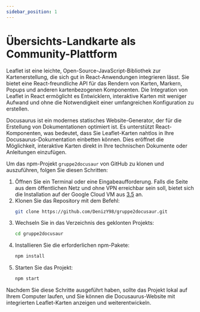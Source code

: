```yaml
---
sidebar_position: 1
---
```


# Übersichts-Landkarte als Community-Plattform

Leaflet ist eine leichte, Open-Source-JavaScript-Bibliothek zur Kartenerstellung, die sich gut in React-Anwendungen integrieren lässt. Sie bietet eine React-freundliche API für das Rendern von Karten, Markern, Popups und anderen kartenbezogenen Komponenten. Die Integration von Leaflet in React ermöglicht es Entwicklern, interaktive Karten mit weniger Aufwand und ohne die Notwendigkeit einer umfangreichen Konfiguration zu erstellen.

Docusaurus ist ein modernes statisches Website-Generator, der für die Erstellung von Dokumentationen optimiert ist. Es unterstützt React-Komponenten, was bedeutet, dass Sie Leaflet-Karten nahtlos in Ihre Docusaurus-Dokumentation einbetten können. Dies eröffnet die Möglichkeit, interaktive Karten direkt in Ihre technischen Dokumente oder Anleitungen einzufügen.

Um das npm-Projekt `gruppe2docusaur` von GitHub zu klonen und auszuführen, folgen Sie diesen Schritten:

1. Öffnen Sie ein Terminal oder eine Eingabeaufforderung. Falls die Seite aus dem öffentlichen Netz und ohne VPN erreichbar sein soll, bietet sich die Installation auf der Google Cloud VM aus [3.5](/docs/wordpress/installation-setup-wordpress) an. 
2. Klonen Sie das Repository mit dem Befehl:
   ```bash
   git clone https://github.com/DenizY98/gruppe2docusaur.git
   ```
3. Wechseln Sie in das Verzeichnis des geklonten Projekts:
   ```bash
   cd gruppe2docusaur
   ```
4. Installieren Sie die erforderlichen npm-Pakete:
   ```bash
   npm install
   ```
5. Starten Sie das Projekt:
   ```bash
   npm start
   ```

Nachdem Sie diese Schritte ausgeführt haben, sollte das Projekt lokal auf Ihrem Computer laufen, und Sie können die Docusaurus-Website mit integrierten Leaflet-Karten anzeigen und weiterentwickeln.

